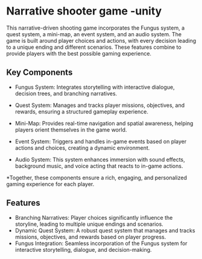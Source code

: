 # Narrative shooter game -unity
 
 This narrative-driven shooting game incorporates the Fungus system, a quest system, a mini-map, an event system, and an audio system. The game is built around player choices and actions, with every decision leading to a unique ending and different scenarios. These features combine to provide players with the best possible gaming experience.


## Key Components

* Fungus System: Integrates storytelling with interactive dialogue, decision trees, and branching narratives.

* Quest System: Manages and tracks player missions, objectives, and rewards, ensuring a structured gameplay experience.

* Mini-Map: Provides real-time navigation and spatial awareness, helping players orient themselves in the game world.

* Event System: Triggers and handles in-game events based on player actions and choices, creating a dynamic environment.

* Audio System: This system enhances immersion with sound effects, background music, and voice acting that reacts to in-game actions.

*Together, these components ensure a rich, engaging, and personalized gaming experience for each player. 

## Features

* Branching Narratives: Player choices significantly influence the storyline, leading to multiple unique endings and scenarios.
* Dynamic Quest System: A robust quest system that manages and tracks missions, objectives, and rewards based on player progress.
* Fungus Integration: Seamless incorporation of the Fungus system for interactive storytelling, dialogue, and decision-making.

 
